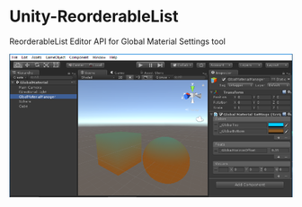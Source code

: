# Unity-ReorderableList
ReorderableList Editor API for Global Material Settings tool

![ReorderableList_Screenshot](./ReorderableList_Screenshot.PNG)

